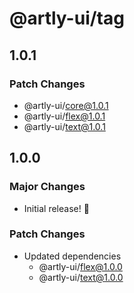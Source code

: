 # @artly-ui/tag

## 1.0.1

### Patch Changes

- @artly-ui/core@1.0.1
- @artly-ui/flex@1.0.1
- @artly-ui/text@1.0.1

## 1.0.0

### Major Changes

- Initial release! 🎉

### Patch Changes

- Updated dependencies
  - @artly-ui/flex@1.0.0
  - @artly-ui/text@1.0.0
